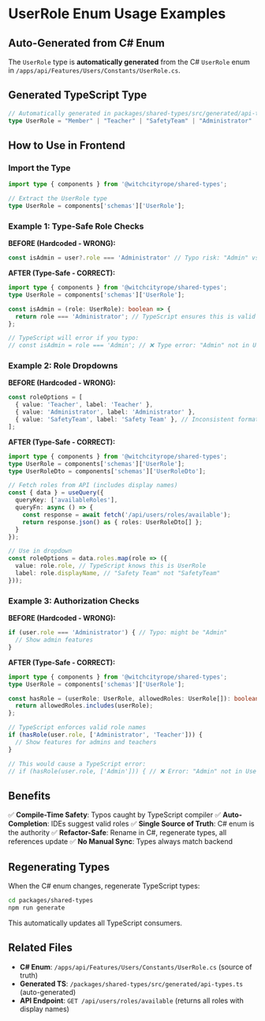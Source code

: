 # UserRole Enum Usage Examples

## Auto-Generated from C# Enum

The `UserRole` type is **automatically generated** from the C# `UserRole` enum in `/apps/api/Features/Users/Constants/UserRole.cs`.

## Generated TypeScript Type

```typescript
// Automatically generated in packages/shared-types/src/generated/api-types.ts
type UserRole = "Member" | "Teacher" | "SafetyTeam" | "Administrator" | "CheckInStaff" | "EventOrganizer";
```

## How to Use in Frontend

### Import the Type

```typescript
import type { components } from '@witchcityrope/shared-types';

// Extract the UserRole type
type UserRole = components['schemas']['UserRole'];
```

### Example 1: Type-Safe Role Checks

**BEFORE (Hardcoded - WRONG):**
```typescript
const isAdmin = user?.role === 'Administrator' // Typo risk: "Admin" vs "Administrator"
```

**AFTER (Type-Safe - CORRECT):**
```typescript
import type { components } from '@witchcityrope/shared-types';
type UserRole = components['schemas']['UserRole'];

const isAdmin = (role: UserRole): boolean => {
  return role === 'Administrator'; // TypeScript ensures this is valid
};

// TypeScript will error if you typo:
// const isAdmin = role === 'Admin'; // ❌ Type error: "Admin" not in UserRole
```

### Example 2: Role Dropdowns

**BEFORE (Hardcoded - WRONG):**
```typescript
const roleOptions = [
  { value: 'Teacher', label: 'Teacher' },
  { value: 'Administrator', label: 'Administrator' },
  { value: 'SafetyTeam', label: 'Safety Team' }, // Inconsistent format
];
```

**AFTER (Type-Safe - CORRECT):**
```typescript
import type { components } from '@witchcityrope/shared-types';
type UserRole = components['schemas']['UserRole'];
type UserRoleDto = components['schemas']['UserRoleDto'];

// Fetch roles from API (includes display names)
const { data } = useQuery({
  queryKey: ['availableRoles'],
  queryFn: async () => {
    const response = await fetch('/api/users/roles/available');
    return response.json() as { roles: UserRoleDto[] };
  }
});

// Use in dropdown
const roleOptions = data.roles.map(role => ({
  value: role.role, // TypeScript knows this is UserRole
  label: role.displayName, // "Safety Team" not "SafetyTeam"
}));
```

### Example 3: Authorization Checks

**BEFORE (Hardcoded - WRONG):**
```typescript
if (user.role === 'Administrator') { // Typo: might be "Admin"
  // Show admin features
}
```

**AFTER (Type-Safe - CORRECT):**
```typescript
import type { components } from '@witchcityrope/shared-types';
type UserRole = components['schemas']['UserRole'];

const hasRole = (userRole: UserRole, allowedRoles: UserRole[]): boolean => {
  return allowedRoles.includes(userRole);
};

// TypeScript enforces valid role names
if (hasRole(user.role, ['Administrator', 'Teacher'])) {
  // Show features for admins and teachers
}

// This would cause a TypeScript error:
// if (hasRole(user.role, ['Admin'])) { // ❌ Error: "Admin" not in UserRole
```

## Benefits

✅ **Compile-Time Safety**: Typos caught by TypeScript compiler
✅ **Auto-Completion**: IDEs suggest valid roles
✅ **Single Source of Truth**: C# enum is the authority
✅ **Refactor-Safe**: Rename in C#, regenerate types, all references update
✅ **No Manual Sync**: Types always match backend

## Regenerating Types

When the C# enum changes, regenerate TypeScript types:

```bash
cd packages/shared-types
npm run generate
```

This automatically updates all TypeScript consumers.

## Related Files

- **C# Enum**: `/apps/api/Features/Users/Constants/UserRole.cs` (source of truth)
- **Generated TS**: `/packages/shared-types/src/generated/api-types.ts` (auto-generated)
- **API Endpoint**: `GET /api/users/roles/available` (returns all roles with display names)
